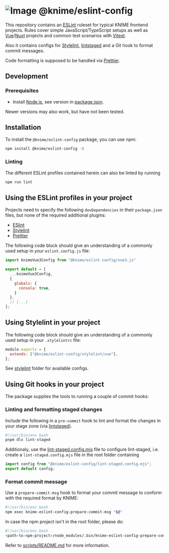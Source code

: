 # ![Image](https://www.knime.com/sites/default/files/knime_logo_github_40x40_4layers.png) @knime/eslint-config

This repository contains an [ESLint] ruleset for typical KNIME frontend projects. Rules cover simple
JavaScript/TypeScript setups as well as [Vue]/[Nuxt] projects and common test scenarios with [Vitest].

Also it contains configs for [Stylelint], [lintstaged] and a Git hook to format commit messages.

Code formatting is supposed to be handled via [Prettier].

## Development

### Prerequisites

- Install [Node.js][node], see version in [package.json](package.json).

Newer versions may also work, but have not been tested.

## Installation

To install the `@knime/eslint-config` package, you can use npm:

```sh
npm install @knime/eslint-config -D
```

### Linting

The different ESLint profiles contained herein can also be linted by running

```sh
npm run lint
```

## Using the ESLint profiles in your project

Projects need to specify the following `devDependencies` in their `package.json` files, but none of the required additional plugins:

- [ESlint]
- [Stylelint]
- [Prettier]

The following code block should give an understanding of a commonly used setup
in your `eslint.config.js` file:

```js
import knimeVue3Config from "@knime/eslint-config/vue3.js"

export default = [
  ...knimeVue3Config,
  {
    globals: {
      consola: true,
    }
  },
  // [...]
];
```

## Using Stylelint in your project

The following code block should give an understanding of a commonly used setup in your `.stylelintrc` file:

```js
module.exports = {
  extends: ["@knime/eslint-config/stylelint/vue"],
};
```

See [stylelint](stylelint) folder for available configs.

## Using Git hooks in your project

The package supplies the tools to running a couple of commit hooks:

### Linting and formatting staged changes

Include the following in a `pre-commit` hook to lint and format the changes in your stage zone (via [lintstaged]).

```bash
#!/usr/bin/env bash
pnpm dlx lint-staged
```

Additionaly, use the [lint-staged.config.mjs](lint-staged.config.mjs) file to configure lint-staged, i.e. create a `lint-staged.config.mjs` file in the root folder containing

```js
import config from "@knime/eslint-config/lint-staged.config.mjs";
export default config;
```

### Format commit message

Use a `prepare-commit-msg` hook to format your commit message to conform with the required format by KNIME:

```bash
#!/usr/bin/env bash
npm exec knime-eslint-config-prepare-commit-msg "$@"
```

In case the npm project isn't in the root folder, please do:

```bash
#!/usr/bin/env bash
<path-to-npm-project>/node_modules/.bin/knime-eslint-config-prepare-commit-msg "$@"
```

Refer to [scripts/README.md](scripts/README.md) for more information.

[node]: https://knime-com.atlassian.net/wiki/spaces/SPECS/pages/905281540/Node.js+Installation
[ESLint]: https://eslint.org/
[Stylelint]: https://stylelint.io/
[Prettier]: https://prettier.io/
[Vue]: https://vuejs.org/
[Nuxt]: https://nuxtjs.org/
[Vitest]: https://vitest.dev/
[lintstaged]: https://github.com/okonet/lint-staged
